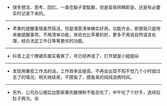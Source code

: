 - 很多想法、思考、回忆，一直在脑子里酝酿，但是容易转瞬即逝，还是有必要实时记录下来的。
- ---
- 苹果的提醒事情虽然简洁，但是滴答清单确实好用，功能齐全，即使我只是用来做提醒事项，不用清单功能，体验也比苹果的好，更多不用说自然语言处理，结合法定工作日等等更优的功能。
- ---
- 抖音上这个撩裙杀属实看爽了，号已经养成了，打开就是小姐姐😃
- ---
- 发现用番茄工作法的话，工作效率会提高，不再会出现不知不觉几个小时就过去了的情况，明天继续用，不摸鱼了，摸鱼真的纯纯浪费时间。
- ---
- 另外，公司办公楼后边那家重庆酸辣粉不能去吃了，中午吃了个抄手，连续拉肚子两次。😫
